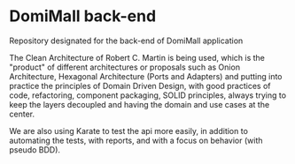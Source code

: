 # DomiMall back-end
Repository designated for the back-end of DomiMall application

The Clean Architecture of Robert C. Martin is being used, which is the "product" of different architectures or proposals such as Onion Architecture, Hexagonal Architecture (Ports and Adapters) and putting into practice the principles of Domain Driven Design, with good practices of code, refactoring, component packaging, SOLID principles, always trying to keep the layers decoupled and having the domain and use cases at the center.

We are also using Karate to test the api more easily, in addition to automating the tests, with reports, and with a focus on behavior (with pseudo BDD).
